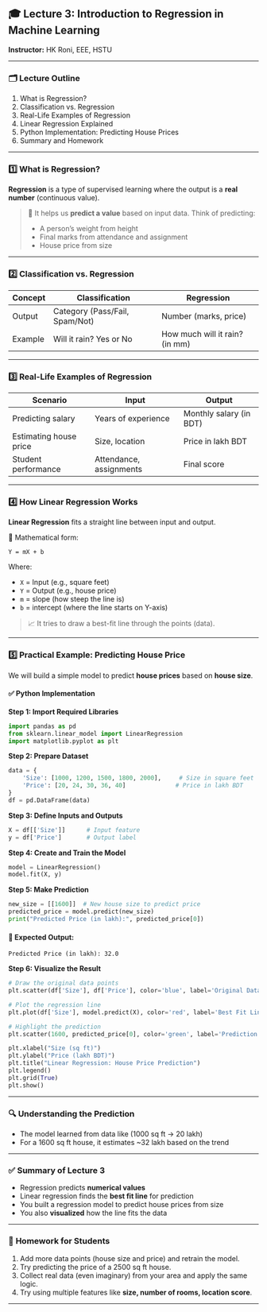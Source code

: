 ## 🎓 **Lecture 3: Introduction to Regression in Machine Learning**


**Instructor:** HK Roni, EEE, HSTU

---

### 🗂️ **Lecture Outline**

1. What is Regression?
2. Classification vs. Regression
3. Real-Life Examples of Regression
4. Linear Regression Explained
5. Python Implementation: Predicting House Prices
6. Summary and Homework

---

### 1️⃣ **What is Regression?**

**Regression** is a type of supervised learning where the output is a **real number** (continuous value).

> 🧠 It helps us **predict a value** based on input data.
> Think of predicting:
>
> * A person’s weight from height
> * Final marks from attendance and assignment
> * House price from size

---

### 2️⃣ **Classification vs. Regression**

| Concept | Classification                 | Regression                     |
| ------- | ------------------------------ | ------------------------------ |
| Output  | Category (Pass/Fail, Spam/Not) | Number (marks, price)          |
| Example | Will it rain? Yes or No        | How much will it rain? (in mm) |

---

### 3️⃣ **Real-Life Examples of Regression**

| Scenario               | Input                   | Output                  |
| ---------------------- | ----------------------- | ----------------------- |
| Predicting salary      | Years of experience     | Monthly salary (in BDT) |
| Estimating house price | Size, location          | Price in lakh BDT       |
| Student performance    | Attendance, assignments | Final score             |

---

### 4️⃣ **How Linear Regression Works**

**Linear Regression** fits a straight line between input and output.

🔢 Mathematical form:

```
Y = mX + b
```

Where:

* `X` = Input (e.g., square feet)
* `Y` = Output (e.g., house price)
* `m` = slope (how steep the line is)
* `b` = intercept (where the line starts on Y-axis)

> 📈 It tries to draw a best-fit line through the points (data).

---

### 5️⃣ **Practical Example: Predicting House Price**

We will build a simple model to predict **house prices** based on **house size**.

#### ✅ Python Implementation

**Step 1: Import Required Libraries**

```python
import pandas as pd
from sklearn.linear_model import LinearRegression
import matplotlib.pyplot as plt
```

**Step 2: Prepare Dataset**

```python
data = {
    'Size': [1000, 1200, 1500, 1800, 2000],     # Size in square feet
    'Price': [20, 24, 30, 36, 40]              # Price in lakh BDT
}
df = pd.DataFrame(data)
```

**Step 3: Define Inputs and Outputs**

```python
X = df[['Size']]      # Input feature
y = df['Price']       # Output label
```

**Step 4: Create and Train the Model**

```python
model = LinearRegression()
model.fit(X, y)
```

**Step 5: Make Prediction**

```python
new_size = [[1600]]  # New house size to predict price
predicted_price = model.predict(new_size)
print("Predicted Price (in lakh):", predicted_price[0])
```

#### 📌 Expected Output:

```
Predicted Price (in lakh): 32.0
```

**Step 6: Visualize the Result**

```python
# Draw the original data points
plt.scatter(df['Size'], df['Price'], color='blue', label='Original Data')

# Plot the regression line
plt.plot(df['Size'], model.predict(X), color='red', label='Best Fit Line')

# Highlight the prediction
plt.scatter(1600, predicted_price[0], color='green', label='Prediction')

plt.xlabel("Size (sq ft)")
plt.ylabel("Price (lakh BDT)")
plt.title("Linear Regression: House Price Prediction")
plt.legend()
plt.grid(True)
plt.show()
```

---

### 🔍 Understanding the Prediction

* The model learned from data like (1000 sq ft → 20 lakh)
* For a 1600 sq ft house, it estimates \~32 lakh based on the trend

---

### ✅ **Summary of Lecture 3**

* Regression predicts **numerical values**
* Linear regression finds the **best fit line** for prediction
* You built a regression model to predict house prices from size
* You also **visualized** how the line fits the data

---

### 🧠 **Homework for Students**

1. Add more data points (house size and price) and retrain the model.
2. Try predicting the price of a 2500 sq ft house.
3. Collect real data (even imaginary) from your area and apply the same logic.
4. Try using multiple features like **size, number of rooms, location score**.

---
